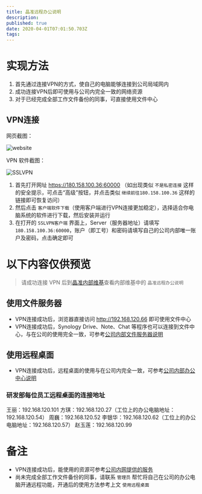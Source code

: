 ```yaml
---
title: 晶准远程办公说明
description: 
published: true
date: 2020-04-01T07:01:50.703Z
tags: 
---
```


# 实现方法
1. 首先通过连接VPN的方式，使自己的电脑能够连接到公司局域网内
2. 成功连接VPN后即可使用与公司内完全一致的网络资源
3. 对于已经完成全部工作文件备份的同事，可直接使用文件中心

## VPN连接

网页截图：

![website](https://lx-public-pic.oss-cn-shanghai.aliyuncs.com/PicGO/20200210134007.png)

VPN 软件截图：

![SSLVPN](https://lx-public-pic.oss-cn-shanghai.aliyuncs.com/PicGo/20200210095700.png)

1. 首先打开网址 https://180.158.100.36:60000 （如出现类似 `不是私密连接` 这样的安全提示，可点击“高级”按钮，并点击类似 `继续前往180.158.100.36` 这样的链接即可恢复访问）
2. 然后点击 `客户端软件下载`（使用客户端进行VPN连接更加稳定），选择适合你电脑系统的软件进行下载，然后安装并运行
3. 在打开的 `SSLVPN客户端` 界面上，Server（服务器地址）请填写 `180.158.100.36:60000`，账户（即工号）和密码请填写自己的公司内部唯一账户及密码，点击确定即可

# 以下内容仅供预览

> 请成功连接 VPN 后到[晶准内部维基](http://192.168.120.58)查看内部维基中的 `晶准远程办公说明`

## 使用文件服务器

- VPN连接成功后，浏览器直接访问 http://192.168.120.66 即可使用文件中心
- VPN连接成功后，Synology Drive、Note、Chat 等程序也可以连接到文件中心，与在公司的使用完全一致，可参考[公司内部文件服务器说明](/Cubicise/NAS)

## 使用远程桌面

- VPN连接成功后，远程桌面的使用与在公司内完全一致，可参考[公司内部办公中心说明](/Cubicise/VMPC)

### 研发部每位员工远程桌面的连接地址

王丽：192.168.120.101
方琪：192.168.120.27（工位上的办公电脑地址：192.168.120.54）
周巍：192.168.120.52
李银华：192.168.120.62（工位上的办公电脑地址：192.168.120.57）
赵玉莲：192.168.120.99

# 备注

- VPN连接成功后，能使用的资源可参考[公司内网提供的服务](/Cubicise/Service)
- 尚未完成全部工作文件备份的同事，请联系 `管理员` 帮忙将自己在公司的办公电脑开通远程功能，开通后的使用方法参考上文 `使用远程桌面`